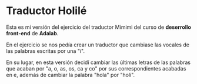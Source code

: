 # Traductor Holilé

Esta es mi versión del ejercicio del traductor Mimimi del curso de **deserrollo front-end** de **Adalab**.

En el ejercicio se nos pedía crear un traductor que cambiase las vocales de las palabras escritas por una "i".

En su lugar, en esta versión decidí cambiar las últimas letras de las palabras que acaban por "a, o, as, os, ca y co" por sus correspondientes acabadas en e, además de cambiar la palabra "hola" por "holi".
